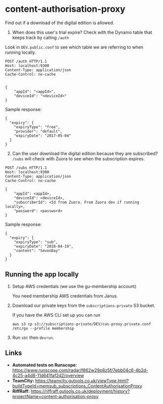 # content-authorisation-proxy

Find out if a download of the digital edition is allowed. 

1) When does this user's trial expire?
Check with the Dynamo table that keeps track by calling `/auth`

Look in `DEV.public.conf` to see which table we are referring to when running locally.

```
POST /auth HTTP/1.1
Host: localhost:9300
Content-Type: application/json
Cache-Control: no-cache


{
    "appId": "<appId>",
    "deviceId": "<deviceId>"
}
```
Sample response:
```
{
  "expiry": {
    "expiryType": "free",
    "provider": "default",
    "expiryDate": "2017-05-04"
  }
}
```

2) Can the user download the digital edition because they are subscribed?
`/subs` will check with Zuora to see when the subscription expires. 
```
POST /subs HTTP/1.1
Host: localhost:9300
Content-Type: application/json
Cache-Control: no-cache

{
    "appId": <appId>,
    "deviceId": <deviceId>,
    "subscriberId": <Id from Zuora. From Zuora dev if running locally>,
    "password": <password>
}

```
Sample response:
```
{
  "expiry": {
    "expiryType": "sub",
    "expiryDate": "2018-04-19",
    "content": "SevenDay"
  }
}
```

## Running the app locally

1. Setup AWS credentials (we use the gu-membership account)

   You need membership AWS credentials from Janus. 
   
2. Download our private keys from the `subscriptions-private` S3 bucket. 

    If you have the AWS CLI set up you can run
    ```
    aws s3 cp s3://subscriptions-private/DEV/cas-proxy.private.conf /etc/gu --profile membership
    ```
3. Run `sbt` then `devrun`.  
    
## Links

* **Automated tests on Runscope:** https://www.runscope.com/radar/f862w29p8z5f/7ebb04c6-4b2d-4c25-a4d8-11d641faf2d2/overview
* **TeamCity:** https://teamcity.gutools.co.uk/viewType.html?buildTypeId=memsub_subscriptions_ContentAuthorisationProxy
* **RiffRaff:** https://riffraff.gutools.co.uk/deployment/history?projectName=content-authorisation-proxy
